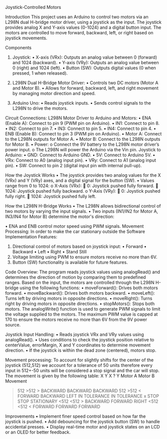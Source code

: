 Joystick-Controlled Motors

Introduction
This project uses an Arduino to control two motors via an L298N dual H-bridge motor driver, using a joystick as the input. The joystick provides analog X and Y-axis values (0-1024) and a digital button input. The motors are controlled to move forward, backward, left, or right based on joystick movements.

Components
1.	Joystick:
•	X-axis (VRx): Outputs an analog value between 0 (forward) and 1024 (backward).
•	Y-axis (VRy): Outputs an analog value between 0 (right) and 1024 (left).
•	Button (SW): Outputs digital values (0 when pressed, 1 when released).

2.	L298N Dual H-Bridge Motor Driver:
•	Controls two DC motors (Motor A and Motor B).
•	Allows for forward, backward, left, and right movement by managing motor direction and speed.

3.	Arduino Uno:
•	Reads joystick inputs.
•	Sends control signals to the L298N to drive the motors.

Circuit Connections:
L298N Motor Driver to Arduino and Motors:
•	ENA (Enable A): Connect to pin 9 (PWM pin on Arduino).
•	IN1: Connect to pin 8.
•	IN2: Connect to pin 7.
•	IN3: Connect to pin 5.
•	IN4: Connect to pin 4.
•	ENB (Enable B): Connect to pin 3 (PWM pin on Arduino).
•	Motor A: Connect to the L298N outputs for Motor A.
•	Motor B: Connect to the L298N outputs for Motor B.
•	Power:
o	Connect the 9V battery to the L298N motor driver’s power input.
o	The L298N will power the Arduino via the Vin pin.
Joystick to Arduino:
•	GND: Connect to Arduino GND.
•	5V: Connect to Arduino 5V.
•	VRx: Connect to A0 (analog input pin).
•	VRy: Connect to A1 (analog input pin).
•	SW: Connect to pin 2 (digital input pin with internal pull-up).

How the Joystick Works
•	The joystick provides two analog values for the X (VRx) and Y (VRy) axes, and a digital signal for the button (SW).
•	Values range from 0 to 1024:
o	X-Axis (VRx):
	0: Joystick pushed fully forward.
	1024: Joystick pushed fully backward.
o	Y-Axis (VRy):
	0: Joystick pushed fully right.
	1024: Joystick pushed fully left.

How the L298N H-Bridge Works
•	The L298N allows bidirectional control of two motors by varying the input signals.
•	Two inputs (IN1/IN2 for Motor A, IN3/IN4 for Motor B) determine the motor's direction:
 
•	ENA and ENB control motor speed using PWM signals.
Movement Processing:
In order to make the car stationary outside the 
Software Implementation
Features:
1.	Directional control of motors based on joystick input:
•	Forward
•	Backward
•	Left
•	Right
•	Stand Still
2.	Voltage limiting using PWM to ensure motors receive no more than 6V.
3.	Button (SW) functionality is available for future features.
 
Code Overview:
The program reads joystick values using analogRead() and determines the direction of motion by comparing them to predefined ranges. Based on the input, the motors are controlled through the L298N H-bridge using the following functions:
•	moveForward(): Drives both motors forward.
•	moveBackward(): Drives both motors backward.
•	moveLeft(): Turns left by driving motors in opposite directions.
•	moveRight(): Turns right by driving motors in opposite directions.
•	stopMotors(): Stops both motors.
The analogWrite() function is used to generate PWM signals to limit the voltage supplied to the motors. The maximum PWM value is capped at 170 to ensure the motors receive no more than 6V from the 9V power source.

Joystick Input Handling:
•	Reads joystick VRx and VRy values using analogRead().
•	Uses conditions to check the joystick position relative to centerValue, errorMargin, X and Y coordinates to determine movement direction.
•	If the joystick is within the dead zone (centered), motors stop.

Movement processing:
To account for slightly shifts for the center of the joystick (512,512) we account for a tolerance of 50 units therefore every input in 512+-50 units will be considered a stop signal and the car will stop.
The movement is given by the following table:
X	Y	X ? Y	Motor A	Motor B	Movement
>512	>512	>	BACKWARD	BACKWARD	BACKWARD
>512	>512	<	FORWARD	BACKWARD	LEFT
IN TOLERANCE	IN TOLERANCE	x	STOP	STOP	STATIONARY
<512	<512	>	BACKWARD	FORWARD	RIGHT
<512	<512	<	FORWARD	FORWARD	FORWARD

Improvements
•	Implement finer speed control based on how far the joystick is pushed.
•	Add debouncing for the joystick button (SW) to handle accidental presses.
•	Display real-time motor and joystick states on an LCD or an OLED for better feedback.





